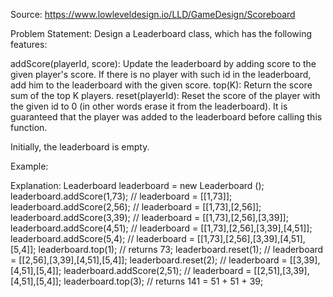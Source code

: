 Source: https://www.lowleveldesign.io/LLD/GameDesign/Scoreboard 

Problem Statement:
Design a Leaderboard class, which has the following features:

addScore(playerId, score): Update the leaderboard by adding score to the given player's score. If there is no player with such id in the leaderboard, add him to the leaderboard with the given score.
top(K): Return the score sum of the top K players.
reset(playerId): Reset the score of the player with the given id to 0 (in other words erase it from the leaderboard). It is guaranteed that the player was added to the leaderboard before calling this function.

Initially, the leaderboard is empty.

Example:

Explanation:
Leaderboard leaderboard = new Leaderboard ();
leaderboard.addScore(1,73); // leaderboard = [[1,73]];
leaderboard.addScore(2,56); // leaderboard = [[1,73],[2,56]];
leaderboard.addScore(3,39); // leaderboard = [[1,73],[2,56],[3,39]];
leaderboard.addScore(4,51); // leaderboard = [[1,73],[2,56],[3,39],[4,51]];
leaderboard.addScore(5,4); // leaderboard = [[1,73],[2,56],[3,39],[4,51],[5,4]];
leaderboard.top(1); // returns 73;
leaderboard.reset(1); // leaderboard = [[2,56],[3,39],[4,51],[5,4]];
leaderboard.reset(2); // leaderboard = [[3,39],[4,51],[5,4]];
leaderboard.addScore(2,51); // leaderboard = [[2,51],[3,39],[4,51],[5,4]];
leaderboard.top(3); // returns 141 = 51 + 51 + 39; 